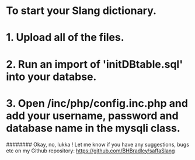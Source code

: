 # To start your Slang dictionary.
# 1. Upload all of the files.
# 2. Run an import of 'initDBtable.sql' into your databse.
# 3. Open /inc/php/config.inc.php and add your username, password and database name in the mysqli class.
######## Okay, no, lukka ! Let me know if you have any suggestions, bugs etc on my Github repository: https://github.com/BHBradley/saffaSlang
